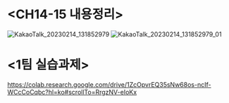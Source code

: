 <CH14-15 내용정리>
=====
![KakaoTalk_20230214_131852979](https://user-images.githubusercontent.com/101803521/218754827-f0e337ef-4916-4c3a-8828-e007219da0af.jpg)
![KakaoTalk_20230214_131852979_01](https://user-images.githubusercontent.com/101803521/218754880-d4f4f905-2593-43ee-96b9-f9c64a8060b3.jpg)

<1팀 실습과제>
=====
https://colab.research.google.com/drive/1ZcOpvrEQ35sNw68os-ncIf-WCcCoCqbc?hl=ko#scrollTo=RrgzNV-eIoKx

